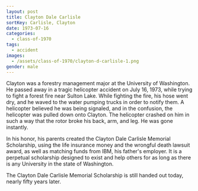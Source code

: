 ```yaml
---
layout: post
title: Clayton Dale Carlisle
sortKey: Carlisle, Clayton
date: 1973-07-16
categories:
  - class-of-1970
tags:
  - accident
images:
  - /assets/class-of-1970/clayton-d-carlisle-1.png
gender: male
---
```

Clayton was a forestry management major at the University of Washington. He passed away in a tragic helicopter accident on July 16, 1973, while trying to fight a forest fire near Sulton Lake. While fighting the fire, his hose went dry, and he waved to the water pumping trucks in order to notify them. A helicopter believed he was being signaled, and in the confusion, the helicopter was pulled down onto Clayton. The helicopter crashed on him in such a way that the rotor broke his back, arm, and leg. He was gone instantly.

In his honor, his parents created the Clayton Dale Carlisle Memorial Scholarship, using the life insurance money and the wrongful death lawsuit award, as well as matching funds from IBM, his father's employer. It is a perpetual scholarship designed to exist and help others for as long as there is any University in the state of Washington.

The Clayton Dale Carlisle Memorial Scholarship is still handed out today, nearly fifty years later.